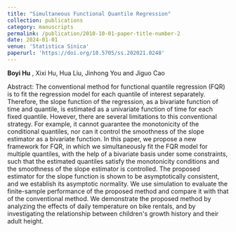 ```yaml
---
title: "Simultaneous Functional Quantile Regression"
collection: publications
category: manuscripts
permalink: /publication/2010-10-01-paper-title-number-2
date: 2024-01-01
venue: 'Statistica Sinica'
paperurl: 'https://doi.org/10.5705/ss.202021.0248'
---
```

**Boyi Hu** , Xixi Hu, Hua Liu, Jinhong You and Jiguo Cao

Abstract: The conventional method for functional quantile regression (FQR) is to fit the regression model for each quantile of interest separately. Therefore, the slope function of the regression, as a bivariate function of time and quantile, is estimated as a univariate function of time for each fixed quantile. However, there are several limitations to this conventional strategy. For example, it cannot guarantee the monotonicity of the conditional quantiles, nor can it control the smoothness of the slope estimator as a bivariate function. In this paper, we propose a new framework for FQR, in which we simultaneously fit the FQR model for multiple quantiles, with the help of a bivariate basis under some constraints, such that the estimated quantiles satisfy the monotonicity conditions and the smoothness of the slope estimator is controlled. The proposed estimator for the slope function is shown to be asymptotically consistent, and we establish its asymptotic normality. We use simulation to evaluate the finite-sample performance of the proposed method and compare it with that of the conventional method. We demonstrate the proposed method by analyzing the effects of daily temperature on bike rentals, and by investigating the relationship between children's growth history and their adult height.

